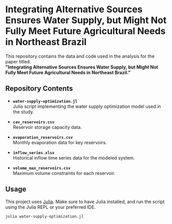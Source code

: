 # Integrating Alternative Sources Ensures Water Supply, but Might Not Fully Meet Future Agricultural Needs in Northeast Brazil

This repository contains the data and code used in the analysis for the paper titled:  
**"Integrating Alternative Sources Ensures Water Supply, but Might Not Fully Meet Future Agricultural Needs in Northeast Brazil."**

## Repository Contents

- **`water-supply-optimization.jl`**  
  Julia script implementing the water supply optimization model used in the study.

- **`cav_reservoirs.csv`**  
  Reservoir storage capacity data.

- **`evaporation_reservoirs.csv`**  
  Monthly evaporation data for key reservoirs.

- **`inflow_series.xlsx`**  
  Historical inflow time series data for the modeled system.

- **`volume_max_reservoirs.csv`**  
  Maximum volume constraints for each reservoir.

## Usage

This project uses [Julia](https://julialang.org/). Make sure to have Julia installed, and run the script using the Julia REPL or your preferred IDE.

```bash
julia water-supply-optimization.jl